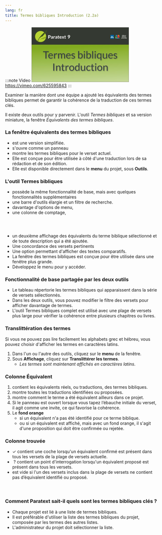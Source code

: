 ```yaml
---
lang: fr
title: Termes bibliques Introduction (2.2a)
---
```


:::note Video
[![ ](../../media/2.2a.png)](https://vimeo.com/625595843)  
https://vimeo.com/625595843
:::

Examiner la manière dont une équipe a ajouté les équivalents des termes bibliques permet de garantir la cohérence de la traduction de ces termes clés.

Il existe deux outils pour y parvenir. L'outil *Termes bibliques* et sa version miniature, la fenêtre *Équivalents des termes bibliques*.

### La fenêtre équivalents des termes bibliques

-  est une version simplifiée.
-  s'ouvre comme un panneau
-  montre les termes bibliques pour le verset actuel.
-  Elle est conçue pour être utilisée à côté d'une traduction lors de sa rédaction et de son édition.
-  Elle est disponible directement dans le **menu** du projet, sous **Outils**.

### L'outil Termes bibliques

-  possède la même fonctionnalité de base, mais avec quelques fonctionnalités supplémentaires
-  une barre d'outils élargie et un filtre de recherche.
-  davantage d'options de menu,
-  une colonne de comptage,

#####  

-  un deuxième affichage des équivalents du terme biblique sélectionné et de toute description qui a été ajoutée.
-  Une concordance des versets pertinents
-  Une option permettant d'afficher des textes comparatifs.
-  La fenêtre des termes bibliques est conçue pour être utilisée dans une fenêtre plus grande.
-  Développez le menu pour y accéder.

### Fonctionnalité de base partagée par les deux outils

-  Le tableau répertorie les termes bibliques qui apparaissent dans la série de versets sélectionnés.
-  Dans les deux outils, vous pouvez modifier le filtre des versets pour afficher davantage de termes.
-  L'outil Termes bibliques complet est utilisé avec une plage de versets plus large pour vérifier la cohérence entre plusieurs chapitres ou livres.

### Translittération des termes

Si vous ne pouvez pas lire facilement les alphabets grec et hébreu, vous pouvez choisir d'afficher les termes en caractères latins.

1.  Dans l'un ou l'autre des outils, cliquez sur le **menu** de la fenêtre.
1.  Sous **Affichage**, cliquez sur **Translittérer les termes**.
     -  *Les termes sont maintenant affichés en caractères latins*.

### Colonne Équivalent

1.  contient les équivalents réels, ou traductions, des termes bibliques.
1.  montre toutes les traductions identifiées ou proposées.
1.  montre comment le terme a été équivalent ailleurs dans ce projet.
1.  Si le panneau est ouvert lorsque vous tapez l’ébauche initiale du verset, il agit comme une invite, ce qui favorise la cohérence.
1.  Le **fond orange**
    -  si un équivalent n'a pas été identifié pour ce terme biblique.
    -  ou si un équivalent est affiché, mais avec un fond orange, il s'agit d'une proposition qui doit être confirmée ou rejetée.

### Colonne trouvée

-  ✓ contient une coche lorsqu'un équivalent confirmé est présent dans tous les versets de la plage de versets actuelle.
-   ? contient un point d'interrogation lorsqu'un équivalent proposé est présent dans tous les versets.
-  est vide si l'un des versets inclus dans la plage de versets ne contient pas d’équivalent identifié ou proposé.

#####  

### Comment Paratext sait-il quels sont les termes bibliques clés ?

-  Chaque projet est lié à une liste de termes bibliques.
-  Il est préférable d'utiliser la liste des termes bibliques du projet, composée par les termes des autres listes.
-  L'administrateur du projet doit sélectionner la liste.

